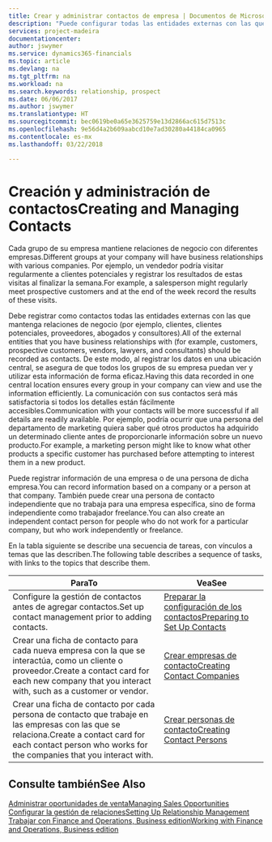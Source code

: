 ```yaml
---
title: Crear y administrar contactos de empresa | Documentos de Microsoft
description: "Puede configurar todas las entidades externas con las que mantenga una relación de negocio (por ejemplo clientes potenciales, clientes, proveedores y consultores) como contactos."
services: project-madeira
documentationcenter: 
author: jswymer
ms.service: dynamics365-financials
ms.topic: article
ms.devlang: na
ms.tgt_pltfrm: na
ms.workload: na
ms.search.keywords: relationship, prospect
ms.date: 06/06/2017
ms.author: jswymer
ms.translationtype: HT
ms.sourcegitcommit: bec0619be0a65e3625759e13d2866ac615d7513c
ms.openlocfilehash: 9e56d4a2b609aabcd10e7ad30280a44184ca0965
ms.contentlocale: es-mx
ms.lasthandoff: 03/22/2018

---
```

# <a name="creating-and-managing-contacts"></a><span data-ttu-id="ab791-103">Creación y administración de contactos</span><span class="sxs-lookup"><span data-stu-id="ab791-103">Creating and Managing Contacts</span></span>
<span data-ttu-id="ab791-104">Cada grupo de su empresa mantiene relaciones de negocio con diferentes empresas.</span><span class="sxs-lookup"><span data-stu-id="ab791-104">Different groups at your company will have business relationships with various companies.</span></span> <span data-ttu-id="ab791-105">Por ejemplo, un vendedor podría visitar regularmente a clientes potenciales y registrar los resultados de estas visitas al finalizar la semana.</span><span class="sxs-lookup"><span data-stu-id="ab791-105">For example, a salesperson might regularly meet prospective customers and at the end of the week record the results of these visits.</span></span>

<span data-ttu-id="ab791-106">Debe registrar como contactos todas las entidades externas con las que mantenga relaciones de negocio (por ejemplo, clientes, clientes potenciales, proveedores, abogados y consultores).</span><span class="sxs-lookup"><span data-stu-id="ab791-106">All of the external entities that you have business relationships with (for example, customers, prospective customers, vendors, lawyers, and consultants) should be recorded as contacts.</span></span> <span data-ttu-id="ab791-107">De este modo, al registrar los datos en una ubicación central, se asegura de que todos los grupos de su empresa puedan ver y utilizar esta información de forma eficaz.</span><span class="sxs-lookup"><span data-stu-id="ab791-107">Having this data recorded in one central location ensures every group in your company can view and use the information efficiently.</span></span> <span data-ttu-id="ab791-108">La comunicación con sus contactos será más satisfactoria si todos los detalles están fácilmente accesibles.</span><span class="sxs-lookup"><span data-stu-id="ab791-108">Communication with your contacts will be more successful if all details are readily available.</span></span> <span data-ttu-id="ab791-109">Por ejemplo, podría ocurrir que una persona del departamento de marketing quiera saber qué otros productos ha adquirido un determinado cliente antes de proporcionarle información sobre un nuevo producto.</span><span class="sxs-lookup"><span data-stu-id="ab791-109">For example, a marketing person might like to know what other products a specific customer has purchased before attempting to interest them in a new product.</span></span>

<span data-ttu-id="ab791-110">Puede registrar información de una empresa o de una persona de dicha empresa.</span><span class="sxs-lookup"><span data-stu-id="ab791-110">You can record information based on a company or a person at that company.</span></span> <span data-ttu-id="ab791-111">También puede crear una persona de contacto independiente que no trabaja para una empresa específica, sino de forma independiente como trabajador freelance.</span><span class="sxs-lookup"><span data-stu-id="ab791-111">You can also create an independent contact person for people who do not work for a particular company, but who work independently or freelance.</span></span>

<span data-ttu-id="ab791-112">En la tabla siguiente se describe una secuencia de tareas, con vínculos a temas que las describen.</span><span class="sxs-lookup"><span data-stu-id="ab791-112">The following table describes a sequence of tasks, with links to the topics that describe them.</span></span>

| <span data-ttu-id="ab791-113">Para</span><span class="sxs-lookup"><span data-stu-id="ab791-113">To</span></span> | <span data-ttu-id="ab791-114">Vea</span><span class="sxs-lookup"><span data-stu-id="ab791-114">See</span></span> |
| --- | --- |
| <span data-ttu-id="ab791-115">Configure la gestión de contactos antes de agregar contactos.</span><span class="sxs-lookup"><span data-stu-id="ab791-115">Set up contact management prior to adding contacts.</span></span> |[<span data-ttu-id="ab791-116">Preparar la configuración de los contactos</span><span class="sxs-lookup"><span data-stu-id="ab791-116">Preparing to Set Up Contacts</span></span>](marketing-setup-contacts.md) |
| <span data-ttu-id="ab791-117">Crear una ficha de contacto para cada nueva empresa con la que se interactúa, como un cliente o proveedor.</span><span class="sxs-lookup"><span data-stu-id="ab791-117">Create a contact card for each new company that you interact with, such as a customer or vendor.</span></span> |[<span data-ttu-id="ab791-118">Crear empresas de contacto</span><span class="sxs-lookup"><span data-stu-id="ab791-118">Creating Contact Companies</span></span>](marketing-create-contact-companies.md) |
| <span data-ttu-id="ab791-119">Crear una ficha de contacto por cada persona de contacto que trabaje en las empresas con las que se relaciona.</span><span class="sxs-lookup"><span data-stu-id="ab791-119">Create a contact card for each contact person who works for the companies that you interact with.</span></span> |[<span data-ttu-id="ab791-120">Crear personas de contacto</span><span class="sxs-lookup"><span data-stu-id="ab791-120">Creating Contact Persons</span></span>](marketing-create-contact-persons.md) |

## <a name="see-also"></a><span data-ttu-id="ab791-121">Consulte también</span><span class="sxs-lookup"><span data-stu-id="ab791-121">See Also</span></span>
[<span data-ttu-id="ab791-122">Administrar oportunidades de venta</span><span class="sxs-lookup"><span data-stu-id="ab791-122">Managing Sales Opportunities</span></span>](marketing-manage-sales-opportunities.md)  
[<span data-ttu-id="ab791-123">Configurar la gestión de relaciones</span><span class="sxs-lookup"><span data-stu-id="ab791-123">Setting Up Relationship Management</span></span>](marketing-setup-marketing.md)  
[<span data-ttu-id="ab791-124">Trabajar con Finance and Operations, Business edition</span><span class="sxs-lookup"><span data-stu-id="ab791-124">Working with Finance and Operations, Business edition</span></span>](ui-work-product.md)  

